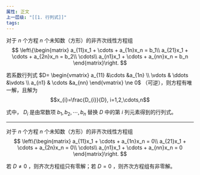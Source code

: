 ```yaml
---
属性: 正文
上一层级: "[[1. 行列式]]"
tags:
---
```


对于 $n$ 个方程 $n$ 个未知数（方形）的非齐次线性方程组
$$
\left\{\begin{matrix}
 a_{11}x_1 + \cdots + a_{1n}x_n = b_1\\
 a_{21}x_1 + \cdots + a_{2n}x_n = b_2\\
 \cdots\\
a_{n1}x_1 + \cdots + a_{nn}x_n = b_n
\end{matrix}\right.
$$

若系数行列式 $D= \begin{vmatrix} a_{11} &\cdots &a_{1n} \\ \vdots  & \ddots  &\vdots \\ a_{n1} & \cdots &a_{nn} \end{vmatrix} \ne 0$ （可逆），则方程有唯一解，且解为 $$x_{i}=\frac{D_{i}}{D}, i=1,2,\cdots,n$$

式中， $D_{i}$ 是由常数项 $b_{1}, b_{2}, \cdots, b_{n}$ 替换 $D$ 中的第 $i$ 列元素得到的行列式。

---

对于 $n$ 个方程 $n$ 个未知数（方形）的非齐次线性方程组
$$
\left\{\begin{matrix}
 a_{11}x_1 + \cdots + a_{1n}x_n = 0\\
 a_{21}x_1 + \cdots + a_{2n}x_n = 0\\
 \cdots\\
a_{n1}x_1 + \cdots + a_{nn}x_n = 0
\end{matrix}\right.
$$

若 $D\ne0$ ，则齐次方程组只有零解；若 $D = 0$ ，则齐次方程组有非零解。